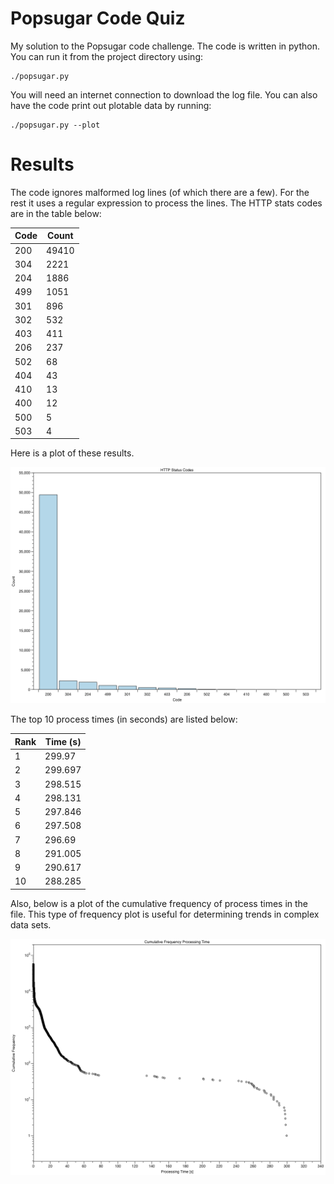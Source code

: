 # Popsugar Code Quiz
My solution to the Popsugar code challenge. The code is written in python. You can run it from the project directory using:
 
 ```
./popsugar.py
```

You will need an internet connection to download the log file. You can also have the code print out plotable data by running:

```
./popsugar.py --plot
```

# Results

The code ignores malformed log lines (of which there are a few). For the rest it uses a regular expression to process the lines. The HTTP stats codes are in the table below:

| Code | Count |
| ------ | ----------- |
| 200 | 49410 |
| 304 | 2221 |
| 204 | 1886 |
| 499 | 1051 |
| 301 | 896 |
| 302 | 532 |
| 403 | 411 |
| 206 | 237 |
| 502 | 68 |
| 404 | 43 |
| 410 | 13 |
| 400 | 12 |
| 500 | 5 |
| 503 | 4 |

Here is a plot of these results.

![Status code histogram](https://github.com/mksachs/popsugar/blob/master/plot/http_status_codes.png "Status code histogram.")

The top 10 process times (in seconds) are listed below:

| Rank | Time (s) |
|---|---|
| 1 | 299.97 |
| 2 | 299.697 |
| 3 | 298.515 |
| 4 | 298.131 |
| 5 | 297.846 |
| 6 | 297.508 |
| 7 | 296.69 |
| 8 | 291.005 |
| 9 | 290.617 |
| 10 | 288.285 |

Also, below is a plot of the cumulative frequency of process times in the file. This type of frequency plot is useful for determining trends in complex data sets.

![Cumulative frequency process time](https://github.com/mksachs/popsugar/blob/master/plot/cumu_freq_proc_time.png "Cumulative frequency process time.")
